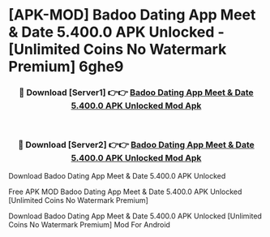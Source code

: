 # [APK-MOD] Badoo Dating App  Meet & Date 5.400.0 APK Unlocked - [Unlimited Coins No Watermark Premium] 6ghe9



<div align="center">
<h3>🔴 Download [Server1] 👉👉 <a href="https://momento.my/?title=Badoo_Dating_App__Meet_&_Date_5.400.0_APK_Unlocked">Badoo Dating App  Meet & Date 5.400.0 APK Unlocked Mod Apk</a></h3><br>

<h3>🔴 Download [Server2] 👉👉 <a href="https://momento.my/?title=Badoo_Dating_App__Meet_&_Date_5.400.0_APK_Unlocked">Badoo Dating App  Meet & Date 5.400.0 APK Unlocked Mod Apk</a></h3>
</div>



Download Badoo Dating App  Meet & Date 5.400.0 APK Unlocked 

Free APK MOD Badoo Dating App  Meet & Date 5.400.0 APK Unlocked [Unlimited Coins No Watermark Premium]

Download Badoo Dating App  Meet & Date 5.400.0 APK Unlocked [Unlimited Coins No Watermark Premium] Mod For Android

